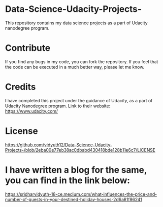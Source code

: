 # Data-Science-Udacity-Projects-

This repository contains my data science projects as a part of Udacity nanodegree program.

# Contribute

If you find any bugs in my code, you can fork the repository.
If you feel that the code can be executed in a much better way, please let me know.

# Credits

I have completed this project under the guidance of Udacity, as a part of Udacity Nanodegree program.
Link to their website: https://www.udacity.com/


# License
https://github.com/vidyuth12/Data-Science-Udacity-Projects-/blob/2eba00e77eb38ac0dbabd430418bde128b11e6c7/LICENSE


# I have written a blog for the same, you can find in the link below:
https://sridharvidyuth-18-ce.medium.com/what-influences-the-price-and-number-of-guests-in-your-destined-holiday-houses-2d6a81f86241
